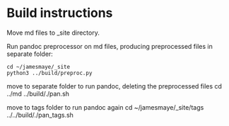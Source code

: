 # Build instructions


Move md files to _site directory.

Run pandoc preprocessor on md files, producing preprocessed files in separate folder:

    cd ~/jamesmaye/_site
    python3 ../build/preproc.py

move to separate folder to run pandoc, deleting the preprocessed files
    cd ../md
    ../build/./pan.sh

move to tags folder to run pandoc again
    cd ~/jamesmaye/_site/tags
    ../../build/./pan_tags.sh
